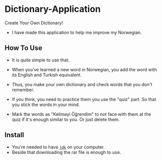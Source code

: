 # Dictionary-Application
Create Your Own Dictionary!

-  I have made this application to 
help me improve my Norwegian. 
## How To Use
* It is quite simple to use that.

* When you've learned a new word in Norwegian, you 
add the word with its English and Turkish equivalent.

* Thus, you make your own dictionary and check words 
that you don't remember.

* If you think, you need to practice them you use the "quiz" part. 
So that you stick the words in your mind.

* Mark the words as "Kelimeyi Öğrendim" to not face with them 
at the quiz if it's enough similar to you. Or just delete them.

## Install
* You're needed to have [`jdk`](https://www.oracle.com/java/technologies/javase-downloads.html) on your computer.
* Beside that downloading the rar file is enough to use.
